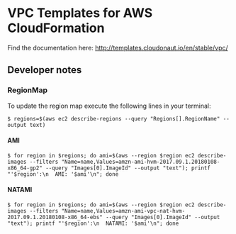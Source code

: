 # VPC Templates for AWS CloudFormation

Find the documentation here: http://templates.cloudonaut.io/en/stable/vpc/

## Developer notes

### RegionMap
To update the region map execute the following lines in your terminal:

```
$ regions=$(aws ec2 describe-regions --query "Regions[].RegionName" --output text)
```

#### AMI
```
$ for region in $regions; do ami=$(aws --region $region ec2 describe-images --filters "Name=name,Values=amzn-ami-hvm-2017.09.1.20180108-x86_64-gp2" --query "Images[0].ImageId" --output "text"); printf "'$region':\n  AMI: '$ami'\n"; done
```

#### NATAMI
```
$ for region in $regions; do ami=$(aws --region $region ec2 describe-images --filters "Name=name,Values=amzn-ami-vpc-nat-hvm-2017.09.1.20180108-x86_64-ebs" --query "Images[0].ImageId" --output "text"); printf "'$region':\n  NATAMI: '$ami'\n"; done
```

